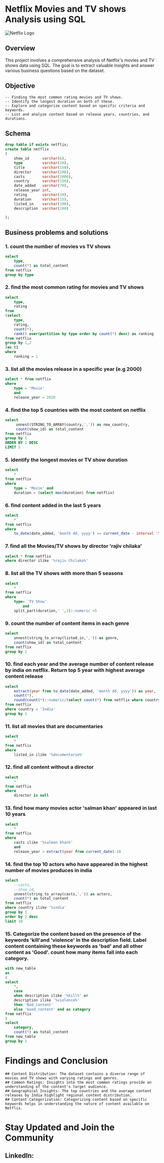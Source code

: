 # Netflix Movies and TV shows Analysis using SQL

![Netflix Logo](https://github.com/Tusarkant05/Netflix_SQL_projt2/blob/main/Android_Collage_1920x1080__UCAN_En.jpg)

## Overview
This project involves a comprehensive analysis of Netflix's movies and TV shows data using SQL. The goal is to extract valuable insights and answer various business questions based on the dataset.

## Objective
```
-- Finding the most common rating movies and TV shows.
-- Identify the longest duration on both of these.
-- Explore and categorize content based on specific criteria and keywords.
-- List and analyze content based on release years, countries, and durations.
```

## Schema

```sql
drop table if exists netflix;
create table netflix
(
	show_id	     varchar(6),
	type         varchar(10),	
	title        varchar(150),
	director     varchar(208),	
	casts        varchar(1000),	
	country	     varchar(150),
	date_added	 varchar(70),
	release_year int,	
	rating	     varchar(10),
	duration     varchar(15),	
	listed_in	 varchar(100),
	description  varchar(260)

);
```

## Business problems and solutions

### 1. count the number of movies vs TV shows

```sql
select 
	type,
	count(*) as total_content
from netflix
group by type
```

### 2. find the most common rating for movies and TV shows

```sql
select
	type,
	rating
from 
(select
	type,
	rating,
	count(*),
	rank() over(partition by type order by count(*) desc) as ranking
from netflix
group by 1,2
)as t1
where
	ranking = 1
```

### 3. list all the movies release in a specific year (e.g 2000)

```sql
select * from netflix
where 
    type = 'Movie' 
	and 
	release_year = 2020
```

### 4. find the top 5 countries with the most content on netflix

```sql
select 
     unnest(STRING_TO_ARRAY(country,',')) as new_country,
     count(show_id) as total_content
from netflix
group by 1
ORDER BY 2 DESC
LIMIT 5
```

### 5. identify the longest movies or TV show duration

```sql
select 
	*
from netflix
where
	type = 'Movie' and
	duration = (select max(duration) from netflix)
```

### 6. find content added in the last 5 years

```sql
select 
	*
from netflix
where 
	to_date(date_added, 'month dd, yyyy') >= current_date - interval '5 years'
```

### 7. find all the Movies/TV shows by director 'rajiv chilaka'

```sql
select * from netflix
where director ilike '%rajiv Chilaka%'
```

### 8. list all the TV shows with more than 5 seasons

```sql
select 
	* 
from netflix
where 
	type= 'TV Show'
		and 
	split_part(duration,' ',1)::numeric >5
```

### 9. count the number of content items in each genre

```sql
select
	unnest(string_to_array(listed_in,',')) as genre,
	count(show_id) as total_content
from netflix
group by 1
```

### 10. find each year and the average number of content release by india on netflix. Return top 5 year with highest average content release

```sql
select 
	extract(year from to_date(date_added, 'month dd, yyyy')) as year,
	count(*),
	round(count(*)::numeric/(select count(*) from netflix where country= 'India') *100,2) as avg_content_per_year
from netflix
where country = 'India'
group by 1
```

### 11. list all movies that are documentaries

```sql
select 
	*
from netflix
where 
	listed_in ilike '%documentarie%'
```

### 12. find all content without a director

```sql
select 
	* 
from netflix
where 
	director is null
```

### 13. find how many movies actor 'salman khan' appeared in last 10 years

```sql
select 
	* 
from netflix
where 
	casts ilike '%salman khan%'
	and
	release_year > extract(year from current_date)-10
```

### 14. find the top 10 actors who have appeared in the highest number of movies produces in india

```sql
select 
	--casts,
	--show_id,
	unnest(string_to_array(casts,',')) as actors,
	count(*) as total_content
from netflix
where country ilike '%india'
group by 1
order by 2 desc
limit 10
```

### 15. Categorize the content based on the presence of the keywords 'kill'and 'violence' in the description field. Label content containing these keywords as 'bad' and all other content as 'Good'. count how many items fall into each category. 

```sql
with new_table
as
(
select
	*,
	case 
	when description ilike '%kill%' or 
	description ilike '%violence%'
	then 'Bad_content'
	else 'Good_content' end as category
from netflix
)
select 
	category,
	count(*) as total_content
from new_table
group by 1
```

# Findings and Conclusion
```
## Content Distribution: The dataset contains a diverse range of movies and TV shows with varying ratings and genres.
## Common Ratings: Insights into the most common ratings provide an understanding of the content's target audience.
## Geographical Insights: The top countries and the average content releases by India highlight regional content distribution.
## Content Categorization: Categorizing content based on specific keywords helps in understanding the nature of content available on Netflix.
```

# Stay Updated and Join the Community

## LinkedIn: 







